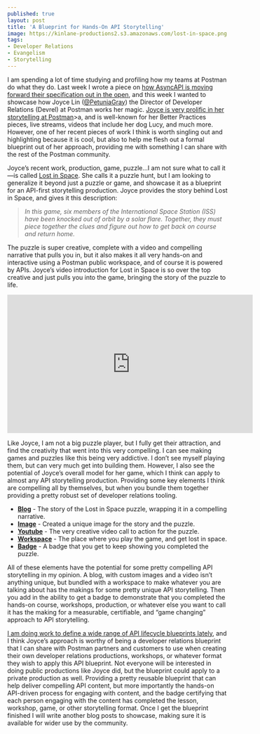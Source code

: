 ```yaml
---
published: true
layout: post
title: 'A Blueprint for Hands-On API Storytelling'
image: https://kinlane-productions2.s3.amazonaws.com/lost-in-space.png
tags:
- Developer Relations
- Evangelism
- Storytelling
---
```

I am spending a lot of time studying and profiling how my teams at Postman do what they do. Last week I wrote a piece on [how AsyncAPI is moving forward their specification out in the open](https://blog.postman.com/managing-next-generation-of-api-specifications/), and this week I wanted to showcase how Joyce Lin ([@PetuniaGray](https://twitter.com/PetuniaGray)) the Director of Developer Relations (Devrel) at Postman works her magic. [Joyce is very prolific in her storytelling at Postman](https://blog.postman.com/author/joyce/)&gt;a, and is well-known for her Better Practices pieces, live streams, videos that include her dog Lucy, and much more. However, one of her recent pieces of work I think is worth singling out and highlighting because it is cool, but also to help me flesh out a formal blueprint out of her approach, providing me with something I can share with the rest of the Postman community.


Joyce’s recent work, production, game, puzzle...I am not sure what to call it—is called [Lost in Space](https://blog.postman.com/lost-in-space-puzzle-hunt-for-api-enthusiasts/). She calls it a puzzle hunt, but I am looking to generalize it beyond just a puzzle or game, and showcase it as a blueprint for an API-first storytelling production. Joyce provides the story behind Lost in Space, and gives it this description:

> <i>In this game, six members of the International Space Station (ISS) have been knocked out of orbit by a solar flare. Together, they must piece together the clues and figure out how to get back on course and return home.</i>


The puzzle is super creative, complete with a video and compelling narrative that pulls you in, but it also makes it all very hands-on and interactive using a Postman public workspace, and of course it is powered by APIs. Joyce’s video introduction for Lost in Space is so over the top creative and just pulls you into the game, bringing the story of the puzzle to life.


<center><iframe width="560" height="315" src="https://www.youtube.com/embed/izbtF66EO1U" title="YouTube video player" frameborder="0" allow="accelerometer; autoplay; clipboard-write; encrypted-media; gyroscope; picture-in-picture" allowfullscreen=""></iframe></center>


Like Joyce, I am not a big puzzle player, but I fully get their attraction, and find the creativity that went into this very compelling. I can see making games and puzzles like this being very addictive. I don’t see myself playing them, but can very much get into building them. However, I also see the potential of Joyce’s overall model for her game, which I think can apply to almost any API storytelling production. Providing some key elements I think are compelling all by themselves, but when you bundle them together providing a pretty robust set of developer relations tooling.


- [**Blog**](https://blog.postman.com/lost-in-space-puzzle-hunt-for-api-enthusiasts/) - The story of the Lost in Space puzzle, wrapping it in a compelling narrative.
- [**Image**](https://blog.postman.com/wp-content/uploads/2021/11/lost-in-space-blog.png) - Created a unique image for the story and the puzzle.
- [**Youtube**](https://www.youtube.com/watch?v=izbtF66EO1U) - The very creative video call to action for the puzzle.
- [**Workspace**](https://www.postman.com/postman/workspace/lost-in-space/overview) - The place where you play the game, and get lost in space.
- [**Badge**](https://badgr.com/public/badges/hkQxukdrTd6bEw9RT4MQcQ) - A badge that you get to keep showing you completed the puzzle.


All of these elements have the potential for some pretty compelling API storytelling in my opinion. A blog, with custom images and a video isn’t anything unique, but bundled with a workspace to make whatever you are talking about has the makings for some pretty unique API storytelling. Then you add in the ability to get a badge to demonstrate that you completed the hands-on course, workshops, production, or whatever else you want to call it has the making for a measurable, certifiable, and “game changing” approach to API storytelling.


[I am doing work to define a wide range of API lifecycle blueprints lately](https://apis.how/), and I think Joyce’s approach is worthy of being a developer relations blueprint that I can share with Postman partners and customers to use when creating their own developer relations productions, workshops, or whatever format they wish to apply this API blueprint. Not everyone will be interested in doing public productions like Joyce did, but the blueprint could apply to a private production as well. Providing a pretty reusable blueprint that can help deliver compelling API content, but more importantly the hands-on API-driven process for engaging with content, and the badge certifying that each person engaging with the content has completed the lesson, workshop, game, or other storytelling format. Once I get the blueprint finished I will write another blog posts to showcase, making sure it is available for wider use by the community.
